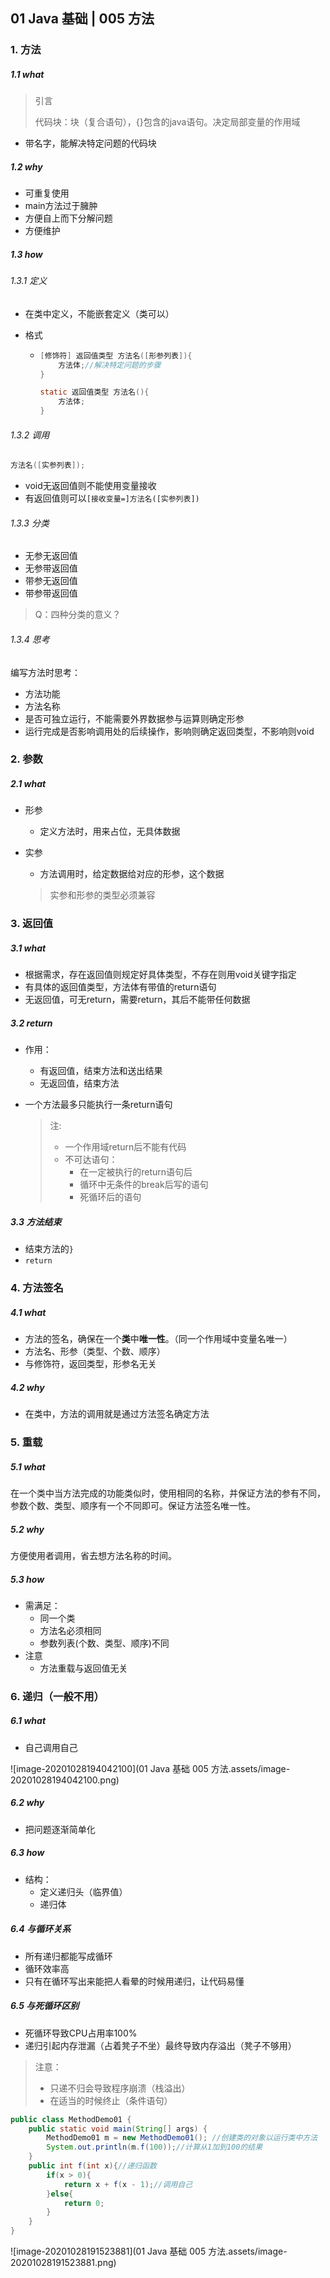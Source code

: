 ##  01 Java 基础 |  005 方法

### 1. 方法

##### 1.1 what

> 引言
>
> 代码块：块（复合语句），{}包含的java语句。决定局部变量的作用域

+ 带名字，能解决特定问题的代码块

##### 1.2 why

+ 可重复使用
+ main方法过于臃肿
+ 方便自上而下分解问题
+ 方便维护

##### 1.3 how

###### 1.3.1 定义

+ 在类中定义，不能嵌套定义（类可以）

+ 格式

  + ```java
    [修饰符] 返回值类型 方法名([形参列表]){
    	方法体;//解决特定问题的步骤
    }
    
    static 返回值类型 方法名(){
        方法体;
    }
    ```

###### 1.3.2 调用

```java
方法名([实参列表]);
```

+ void无返回值则不能使用变量接收
+ 有返回值则可以`[接收变量=]方法名([实参列表])`

###### 1.3.3 分类

+ 无参无返回值
+ 无参带返回值
+ 带参无返回值
+ 带参带返回值

> Q：四种分类的意义？

###### 1.3.4 思考

编写方法时思考：

+ 方法功能
+ 方法名称
+ 是否可独立运行，不能需要外界数据参与运算则确定形参
+ 运行完成是否影响调用处的后续操作，影响则确定返回类型，不影响则void

### 2. 参数

##### 2.1 what

+ 形参

  + 定义方法时，用来占位，无具体数据

+ 实参

  + 方法调用时，给定数据给对应的形参，这个数据

  > 实参和形参的类型必须兼容

### 3. 返回值

##### 3.1 what

+ 根据需求，存在返回值则规定好具体类型，不存在则用void关键字指定
+ 有具体的返回值类型，方法体有带值的return语句
+ 无返回值，可无return，需要return，其后不能带任何数据

##### 3.2 return

+ 作用：

  + 有返回值，结束方法和送出结果
  + 无返回值，结束方法

+ 一个方法最多只能执行一条return语句

  > 注:
  >
  > + 一个作用域return后不能有代码
  > + 不可达语句：
  >   + 在一定被执行的return语句后
  >   + 循环中无条件的break后写的语句
  >   + 死循环后的语句

##### 3.3 方法结束

+ 结束方法的`}`
+ `return`

### 4. 方法签名

##### 4.1 what

+ 方法的签名，确保在一个**类**中**唯一性**。（同一个作用域中变量名唯一）
+ 方法名、形参（类型、个数、顺序）
+ 与修饰符，返回类型，形参名无关

##### 4.2 why

+ 在类中，方法的调用就是通过方法签名确定方法

### 5. 重载

##### 5.1 what

在一个类中当方法完成的功能类似时，使用相同的名称，并保证方法的参有不同，参数个数、类型、顺序有一个不同即可。保证方法签名唯一性。

##### 5.2 why

方便使用者调用，省去想方法名称的时间。

##### 5.3 how

+ 需满足：
  + 同一个类
  + 方法名必须相同
  + 参数列表(个数、类型、顺序)不同
+ 注意
  + 方法重载与返回值无关

### 6. 递归（一般不用）

##### 6.1 what

+ 自己调用自己

![image-20201028194042100](01 Java 基础   005 方法.assets/image-20201028194042100.png)

##### 6.2 why

+ 把问题逐渐简单化

##### 6.3 how

+ 结构：
  + 定义递归头（临界值）
  + 递归体

##### 6.4 与循环关系

+ 所有递归都能写成循环
+ 循环效率高
+ 只有在循环写出来能把人看晕的时候用递归，让代码易懂

##### 6.5 与死循环区别

+ 死循环导致CPU占用率100%
+ 递归引起内存泄漏（占着凳子不坐）最终导致内存溢出（凳子不够用）

> 注意：
>
> + 只递不归会导致程序崩溃（栈溢出）
> + 在适当的时候终止（条件语句）

```java
public class MethodDemo01 {
    public static void main(String[] args) {
        MethodDemo01 m = new MethodDemo01(); //创建类的对象以运行类中方法
        System.out.println(m.f(100));//计算从1加到100的结果
    }
    public int f(int x){//递归函数
        if(x > 0){
            return x + f(x - 1);//调用自己
        }else{
            return 0;
        }
    }
}
```

![image-20201028191523881](01 Java 基础   005 方法.assets/image-20201028191523881.png)